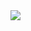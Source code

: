   


<div class='tableauPlaceholder' id='viz1605664001534' style='position: relative'><noscript><a href='#'><img alt=' ' src='https:&#47;&#47;public.tableau.com&#47;static&#47;images&#47;Co&#47;CollegeCampuseswith1000Covid-19CasesorMore&#47;CollegeCampuseswith1000Covid-19CasesorMore&#47;1_rss.png' style='border: none' /></a></noscript><object class='tableauViz'  style='display:none;'><param name='host_url' value='https%3A%2F%2Fpublic.tableau.com%2F' /> <param name='embed_code_version' value='3' /> <param name='site_root' value='' /><param name='name' value='CollegeCampuseswith1000Covid-19CasesorMore&#47;CollegeCampuseswith1000Covid-19CasesorMore' /><param name='tabs' value='no' /><param name='toolbar' value='yes' /><param name='static_image' value='https:&#47;&#47;public.tableau.com&#47;static&#47;images&#47;Co&#47;CollegeCampuseswith1000Covid-19CasesorMore&#47;CollegeCampuseswith1000Covid-19CasesorMore&#47;1.png' /> <param name='animate_transition' value='yes' /><param name='display_static_image' value='yes' /><param name='display_spinner' value='yes' /><param name='display_overlay' value='yes' /><param name='display_count' value='yes' /><param name='language' value='en' /><param name='filter' value='publish=yes' /></object></div><script type='text/javascript'>var divElement = document.getElementById('viz1605664001534'); var vizElement = divElement.getElementsByTagName('object')[0];vizElement.style.width='100%';vizElement.style.height=(divElement.offsetWidth*0.75)+'px';           var scriptElement = document.createElement('script'); scriptElement.src = 'https://public.tableau.com/javascripts/api/viz_v1.js';                 vizElement.parentNode.insertBefore(scriptElement, vizElement);</script>
